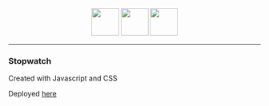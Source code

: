 <div align="center">
  <img width="55" src="https://user-images.githubusercontent.com/41551585/165620779-fed95187-7c93-4618-b00b-30a0ea1cf410.svg"/>
  <img width="55" src="https://user-images.githubusercontent.com/41551585/165620775-c34a3438-4617-4049-a56a-b4e8b91f9cba.svg"/>
  <img width="55" src="https://user-images.githubusercontent.com/41551585/165620814-7ab3b4b4-ae3a-4460-9845-a7fc8f13389b.svg"/>
</div>

<hr>

### Stopwatch

Created with Javascript and CSS

Deployed [here](https://stopwatch-js.herokuapp.com/)
